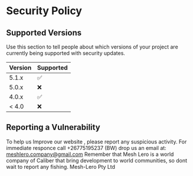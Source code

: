 # Security Policy

## Supported Versions

Use this section to tell people about which versions of your project are
currently being supported with security updates.

| Version | Supported          |
| ------- | ------------------ |
| 5.1.x   | :white_check_mark: |
| 5.0.x   | :x:                |
| 4.0.x   | :white_check_mark: |
| < 4.0   | :x:                |

## Reporting a Vulnerability

To help us Improve our website , please report any suspicious activity.
For immediate responce call  +26775195237 (BW)
drop us an email at: meshlero.company@gmail.com
Remember that Mesh Lero is a world company of Caliber that bring development to world communities, so dont wait to report any fishing.
Mesh-Lero Pty Ltd 
